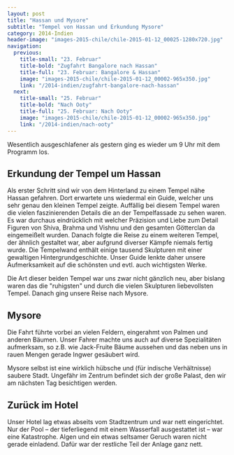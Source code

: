 ```yaml
---
layout: post
title: "Hassan und Mysore"
subtitle: "Tempel von Hassan und Erkundung Mysore"
category: 2014-Indien
header-image: "images-2015-chile/chile-2015-01-12_00025-1280x720.jpg"
navigation:
  previous:
    title-small: "23. Februar"
    title-bold: "Zugfahrt Bangalore nach Hassan"
    title-full: "23. Februar: Bangalore & Hassan"
    image: "images-2015-chile/chile-2015-01-12_00002-965x350.jpg"
    link: "/2014-indien/zugfahrt-bangalore-nach-hassan"
  next:
    title-small: "25. Februar"
    title-bold: "Nach Ooty"
    title-full: "25. Februar: Nach Ooty"
    image: "images-2015-chile/chile-2015-01-12_00002-965x350.jpg"
    link: "/2014-indien/nach-ooty"
---
```


Wesentlich ausgeschlafener als gestern ging es wieder um 9 Uhr mit dem Programm los. 

## Erkundung der Tempel um Hassan

Als erster Schritt sind wir von dem Hinterland zu einem Tempel nähe Hassan gefahren. Dort erwartete uns wiedermal ein Guide, welcher uns sehr genau den kleinen Tempel zeigte. 
Auffällig bei diesem Tempel waren die vielen faszinierenden Details die an der Tempelfassade zu sehen waren. Es war durchaus eindrücklich mit welcher Präzision und Liebe zum Detail Figuren von Shiva, Brahma und Vishnu und den gesamten Götterclan da eingemeißelt wurden. Danach folgte die Reise zu einem weiteren Tempel, der ähnlich gestaltet war, aber aufgrund diverser Kämpfe niemals fertig wurde. Die Tempelwand enthält einige tausend Skulpturen mit einer gewaltigen Hintergrundgeschichte. Unser Guide lenkte daher unsere Aufmerksamkeit auf die schönsten und evtl. auch wichtigsten Werke. 

Die Art dieser beiden Tempel war uns zwar nicht gänzlich neu, aber bislang waren das die "ruhigsten" und durch die vielen Skulpturen liebevollsten Tempel. Danach ging unsere Reise nach Mysore. 

## Mysore

Die Fahrt führte vorbei an vielen Feldern, eingerahmt von Palmen und anderen Bäumen. Unser Fahrer machte uns auch auf diverse Spezialitäten aufmerksam, so z.B. wie Jack-Fruite Bäume aussehen und das neben uns in rauen Mengen gerade Ingwer gesäubert wird.

Mysore selbst ist eine wirklich hübsche und (für indische Verhältnisse) saubere Stadt. Ungefähr im Zentrum befindet sich der große Palast, den wir am nächsten Tag besichtigen werden.

## Zurück im Hotel

Unser Hotel lag etwas abseits vom Stadtzentrum und war nett eingerichtet. Nur der Pool – der tieferliegend mit einem Wasserfall ausgestattet ist – war eine Katastrophe. Algen und ein etwas seltsamer Geruch waren nicht gerade einladend. Dafür war der restliche Teil der Anlage ganz nett. 
